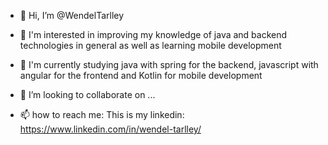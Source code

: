 - 👋 Hi, I’m @WendelTarlley
- 👀 I'm interested in improving my knowledge of java and backend technologies in general as well as learning mobile development
- 🌱 I'm currently studying java with spring for the backend, javascript with angular for the frontend and Kotlin for mobile development

- 💞️ I’m looking to collaborate on ...
- 📫 how to reach me:
This is my linkedin: https://www.linkedin.com/in/wendel-tarlley/
